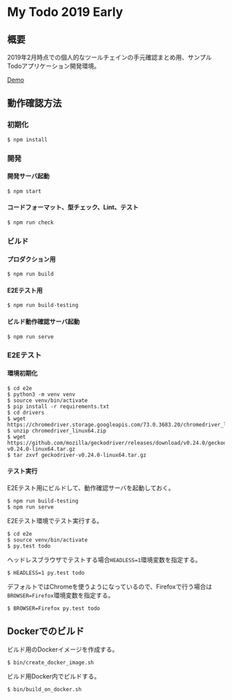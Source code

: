 # My Todo 2019 Early

## 概要

2019年2月時点での個人的なツールチェインの手元確認まとめ用、サンプルTodoアプリケーション開発環境。

[Demo](https://ushiboy.github.io/my-todo-2019-early/)


## 動作確認方法

### 初期化

```
$ npm install
```

### 開発

#### 開発サーバ起動

```
$ npm start
```

#### コードフォーマット、型チェック、Lint、テスト

```
$ npm run check
```

### ビルド

#### プロダクション用

```
$ npm run build
```

#### E2Eテスト用

```
$ npm run build-testing
```

#### ビルド動作確認サーバ起動

```
$ npm run serve
```

### E2Eテスト

#### 環境初期化

```
$ cd e2e
$ python3 -m venv venv
$ source venv/bin/activate
$ pip install -r requirements.txt
$ cd drivers
$ wget https://chromedriver.storage.googleapis.com/73.0.3683.20/chromedriver_linux64.zip
$ unzip chromedriver_linux64.zip
$ wget https://github.com/mozilla/geckodriver/releases/download/v0.24.0/geckodriver-v0.24.0-linux64.tar.gz
$ tar zxvf geckodriver-v0.24.0-linux64.tar.gz
```

#### テスト実行

E2Eテスト用にビルドして、動作確認サーバを起動しておく。

```
$ npm run build-testing
$ npm run serve
```

E2Eテスト環境でテスト実行する。

```
$ cd e2e
$ source venv/bin/activate
$ py.test todo
```

ヘッドレスブラウザでテストする場合`HEADLESS=1`環境変数を指定する。

```
$ HEADLESS=1 py.test todo
```

デフォルトではChromeを使うようになっているので、Firefoxで行う場合は`BROWSER=Firefox`環境変数を指定する。

```
$ BROWSER=Firefox py.test todo
```

## Dockerでのビルド

ビルド用のDockerイメージを作成する。

```
$ bin/create_docker_image.sh
```

ビルド用Docker内でビルドする。

```
$ bin/build_on_docker.sh
```
